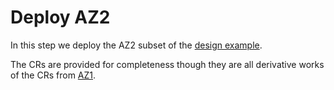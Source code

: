 # Deploy AZ2

In this step we deploy the AZ2 subset of
the [design example](../design.md).

The CRs are provided for completeness though they are all derivative
works of the CRs from [AZ1](../az1).
